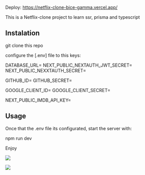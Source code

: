 Deploy: https://netflix-clone-bice-gamma.vercel.app/

This is a Netflix-clone project to learn ssr, prisma and typescript

## Instalation
git clone this repo

configure the [.env] file to this keys:

DATABASE_URL=
NEXT_PUBLIC_NEXTAUTH_JWT_SECRET=
NEXT_PUBLIC_NEXXTAUTH_SECRET=

GITHUB_ID=
GITHUB_SECRET=

GOOGLE_CLIENT_ID=
GOOGLE_CLIENT_SECRET=

NEXT_PUBLIC_IMDB_API_KEY=

## Usage

Once that the .env file its configurated, start the server with:

npm run dev

Enjoy

![](https://i.ibb.co/rFzR2Jb/cap.png)

![](https://i.ibb.co/4s1hSYV/cap2.png)
